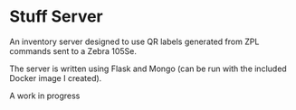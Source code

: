 # Stuff Server 

An inventory server designed to use QR labels generated from ZPL commands sent to a Zebra 105Se. 

The server is written using Flask and Mongo (can be run with the included Docker image I created). 

A work in progress
